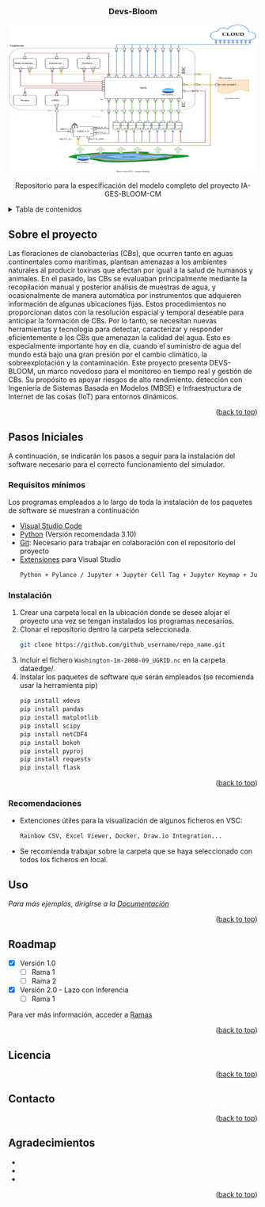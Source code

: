 <a name="readme-top"></a>

<br />
<div align="center">
<h3 align="center">Devs-Bloom</h3>
    <img src="doc/DEVS_BLOOM-DB-SensoresInternos.svg" alt="Logo" width="500" height="300">
  </a>



  <p align="center">
    Repositorio para la especificación del modelo completo del proyecto IA-GES-BLOOM-CM
</div>


<!-- TABLE OF CONTENTS -->
<details>
  <summary>Tabla de contenidos</summary>
  <ol>
    <li>
      <a href="#about-the-project">Sobre el proyecto</a>
    </li>
    <li>
      <a href="#getting-started">Pasos iniciales</a>
      <ul>
        <li><a href="#prerequisites">Requisitos</a></li>
        <li><a href="#installation">Instalación</a></li>
        <li><a href="#recomendations">Recomendaciones</a></li>
      </ul>
    </li>
    <li><a href="#license">Licencia</a></li>
    <li><a href="#license">Contactos</a></li>
    <li><a href="#acknowledgments">Agradecimientos</a></li>
  </ol>
</details>


<!-- ABOUT THE PROJECT -->
## Sobre el proyecto
Las floraciones de cianobacterias (CBs), que ocurren tanto en aguas continentales como marítimas, plantean
amenazas a los ambientes naturales al producir toxinas que afectan por igual a la salud de humanos y animales. En el pasado, las CBs se evaluaban principalmente mediante la recopilación manual
y posterior análisis de muestras de agua, y ocasionalmente de manera automática por
instrumentos que adquieren información de algunas ubicaciones fijas. Estos procedimientos
no proporcionan datos con la resolución espacial y temporal deseable para
anticipar la formación de CBs. Por lo tanto, se necesitan nuevas herramientas y tecnología para
detectar, caracterizar y responder eficientemente a los CBs que amenazan la calidad del
agua. Esto es especialmente importante hoy en día, cuando el suministro de agua del mundo está
bajo una gran presión por el cambio climático, la sobreexplotación y la contaminación. Este
proyecto presenta DEVS-BLOOM, un marco novedoso para el monitoreo en tiempo real
y gestión de CBs. Su propósito es apoyar riesgos de alto rendimiento.
detección con Ingeniería de Sistemas Basada en Modelos (MBSE) e Infraestructura de Internet de
las cosas (IoT) para entornos dinámicos.

<p align="right">(<a href="#readme-top">back to top</a>)</p>


<!-- GETTING STARTED -->
## Pasos Iniciales

A continuación, se indicarán los pasos a seguir para la instalación del software necesario para el correcto funcionamiento del simulador.

### Requisitos mínimos
Los programas empleados a lo largo de toda la instalación de los paquetes de software se muestran a continuación

* [Visual Studio Code](https://code.visualstudio.com/Download)
* [Python](https://www.python.org/downloads/)  (Versión recomendada 3.10)
* [Git](https://git-scm.com/downloads): Necesario para trabajar en colaboración con el repositorio del proyecto
* [Extensiones](https://marketplace.visualstudio.com/VSCode) para Visual Studio 
    ```sh
    Python + Pylance / Jupyter + Jupyter Cell Tag + Jupyter Keymap + Jupyter Slide Show + Jupyther Notebook Renderers
    ```
### Instalación

1. Crear una carpeta local en la ubicación donde se desee alojar el proyecto una vez se tengan instalados los programas necesarios.
2. Clonar el repositorio dentro la carpeta seleccionada.
   ```sh
   git clone https://github.com/github_username/repo_name.git
   ```
3. Incluir el fichero `Washington-1m-2008-09_UGRID.nc` en la carpeta dataedge/.
4. Instalar los paquetes de software que serán empleados (se recomienda usar la herramienta pip)
   ```sh
   pip install xdevs
   pip install pandas
   pip install matplotlib
   pip install scipy 
   pip install netCDF4 
   pip install bokeh   
   pip install pyproj 
   pip install requests
   pip install flask  
   ```

<p align="right">(<a href="#readme-top">back to top</a>)</p>

### Recomendaciones
* Extenciones útiles para la visualización de algunos ficheros en VSC:  
    ```sh
    Rainbow CSV, Excel Viewer, Docker, Draw.io Integration...
    ```
* Se recomienda trabajar sobre la carpeta que se haya seleccionado con todos los ficheros en local.


<!-- USAGE EXAMPLES -->
## Uso
_Para más ejemplos, dirigirse a la [Documentación](https://example.com)_

<p align="right">(<a href="#readme-top">back to top</a>)</p>


<!-- ROADMAP -->
## Roadmap

- [x] Versión 1.0 
    - [ ] Rama 1
    - [ ] Rama 2
- [x] Versión 2.0 - Lazo con Inferencia
    - [ ] Rama 1

Para ver más información, acceder a [Ramas](https://github.com/iscar-ucm/devs-bloom/branches)

<p align="right">(<a href="#readme-top">back to top</a>)</p>



<!-- LICENSE -->
## Licencia


<p align="right">(<a href="#readme-top">back to top</a>)</p>



<!-- CONTACT -->
## Contacto

<p align="right">(<a href="#readme-top">back to top</a>)</p>



<!-- ACKNOWLEDGMENTS -->
## Agradecimientos

* []()
* []()
* []()

<p align="right">(<a href="#readme-top">back to top</a>)</p>


<!-- MARKDOWN LINKS & IMAGES -->
